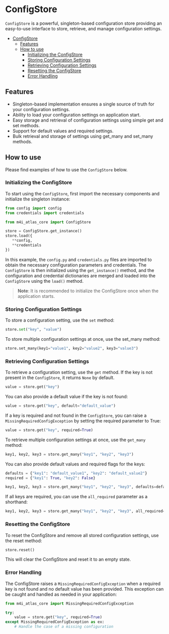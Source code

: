 # ConfigStore

`ConfigStore` is a powerful, singleton-based configuration store providing an easy-to-use interface to store, retrieve, and manage configuration settings.

- [ConfigStore](#configstore)
  - [Features](#features)
  - [How to use](#how-to-use)
    - [Initializing the ConfigStore](#initializing-the-configstore)
    - [Storing Configuration Settings](#storing-configuration-settings)
    - [Retrieving Configuration Settings](#retrieving-configuration-settings)
    - [Resetting the ConfigStore](#resetting-the-configstore)
    - [Error Handling](#error-handling)

## Features

- Singleton-based implementation ensures a single source of truth for your configuration settings.
- Ability to load your configuration settings on application start.
- Easy storage and retrieval of configuration settings using simple get and set methods.
- Support for default values and required settings.
- Bulk retrieval and storage of settings using get_many and set_many methods.

## How to use

Please find examples of how to use the `ConfigStore` below.

### Initializing the ConfigStore

To start using the `ConfigStore`, first import the necessary components and initialize the singleton instance:

```python
from config import config
from credentials import credentials

from m4i_atlas_core import ConfigStore

store = ConfigStore.get_instance()
store.load({
   **config,
   **credentials
})
```

In this example, the `config.py` and `credentials.py` files are imported to obtain the necessary configuration parameters and credentials. The `ConfigStore` is then initialized using the `get_instance()` method, and the configuration and credential dictionaries are merged and loaded into the `ConfigStore` using the `load()` method.

> **Note**: It is recommended to initialize the ConfigStore once when the application starts.

### Storing Configuration Settings

To store a configuration setting, use the `set` method:

```python
store.set("key", "value")
```

To store multiple configuration settings at once, use the set_many method:

```python
store.set_many(key1="value1", key2="value2", key3="value3")
```

### Retrieving Configuration Settings

To retrieve a configuration setting, use the `get` method. If the key is not present in the `ConfigStore`, it returns `None` by default.

```python
value = store.get("key")
```

You can also provide a default value if the key is not found:

```python
value = store.get("key", default="default_value")
```

If a key is required and not found in the `ConfigStore`, you can raise a `MissingRequiredConfigException` by setting the required parameter to True:

```python
value = store.get("key", required=True)
```

To retrieve multiple configuration settings at once, use the `get_many` method:

```python
key1, key2, key3 = store.get_many("key1", "key2", "key3")
```

You can also provide default values and required flags for the keys:

```python
defaults = {"key1": "default_value1", "key2": "default_value2"}
required = {"key1": True, "key2": False}

key1, key2, key3 = store.get_many("key1", "key2", "key3", defaults=defaults, required=required)
```

If all keys are required, you can use the `all_required` parameter as a shorthand:

```python
key1, key2, key3 = store.get_many("key1", "key2", "key3", all_required=True)
```

### Resetting the ConfigStore

To reset the ConfigStore and remove all stored configuration settings, use the reset method:

```python
store.reset()
```

This will clear the ConfigStore and reset it to an empty state.

### Error Handling

The ConfigStore raises a `MissingRequiredConfigException` when a required key is not found and no default value has been provided. This exception can be caught and handled as needed in your application:

```python
from m4i_atlas_core import MissingRequiredConfigException

try:
    value = store.get("key", required=True)
except MissingRequiredConfigException as ex:
    # Handle the case of a missing configuration
```
